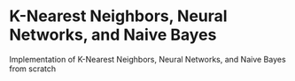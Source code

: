 # K-Nearest Neighbors, Neural Networks, and Naive Bayes
Implementation of  K-Nearest Neighbors, Neural Networks, and Naive Bayes from scratch
